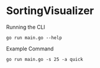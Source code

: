 # SortingVisualizer

Running the CLI

```
go run main.go --help
```

Example Command
```
go run main.go -s 25 -a quick
```